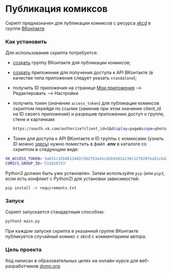 # Публикация комиксов

Скрипт предназначен для публикации комиксов с ресурса [xkcd](https://xkcd.com/) в группе [ВКонтакте](https://vk.com/)

### Как установить

Для использования скрипта потребуется:

- [создать](https://vk.com/groups?tab=admin) группу ВКонтакте для публикации комиксов;

- [создать](https://vk.com/dev) приложение для получения доступа к API ВКонтакте (в качестве типа приложения следует указать `standalone`);

- получить ID приложения на странице [Мои приложения](https://vk.com/apps?act=manage) --> Редактировать --> Настройки

- получить токен (значение `access_token`) для публикации комиксов скриптом перейдя по ссылке (заменив при этом значение client_id на ID своего приложения) и разрешив приложению доступ к группе, стене и картинкам:

  ```bash
  https://oauth.vk.com/authorize?client_id=1&display=page&scope=photos,groups,wall,offline&response_type=token&v=5.131&state=123456
  ```

- Токен для доступа к API ВКонтакте и ID группы с комиксами (узнать ID можно [здесь](https://regvk.com/id/)) нужно поместить в файл **.env** в каталоге со скриптом в следующем виде:

```bash
VK_ACCESS_TOKEN='3a631c32b88134d2c582f53a41cd2b93d2a139c12f8207ea51cb4281a2c9382177e741bb95e2a27491a82'
COMICS_GROUP_ID='531810753'
```

Python3 должен быть уже установлен. 
Затем используйте `pip` (или `pip3`, если есть конфликт с Python2) для установки зависимостей:

```
pip install -r requirements.txt
```

### Запуск

Скрипт запускается стандартным способом:

```bash
python3 main.py
```

При каждом запуске скрипта в указанной группе ВКонтакте публикуется случайный комикс с xkcd с комментарием автора.

### Цель проекта

Код написан в образовательных целях на онлайн-курсе для веб-разработчиков [dvmn.org](https://dvmn.org/).